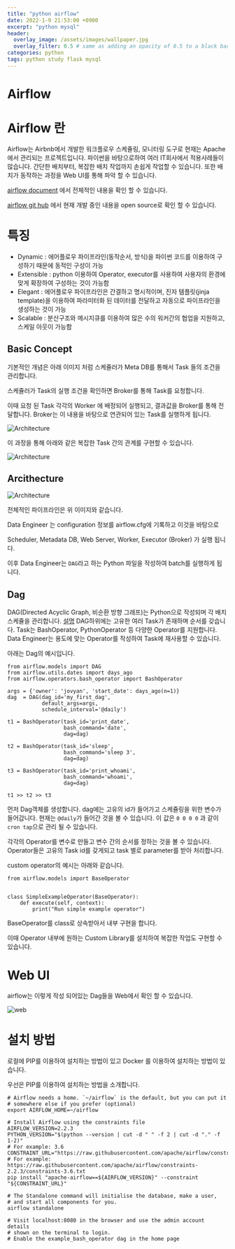 ```yaml
---
title: "python airflow"
date: 2022-1-9 21:53:00 +0900
excerpt: "python mysql"
header:
  overlay_image: /assets/images/wallpaper.jpg
  overlay_filter: 0.5 # same as adding an opacity of 0.5 to a black background
categories: python
tags: python study flask mysql
---
```

Airflow 
=============

# Airflow 란

Airflow는 Airbnb에서 개발한 워크플로우 스케쥴링, 모니터링 도구로 현재는 Apache 에서 관리되는 프로젝트입니다. 파이썬을 바탕으로하여 여러 IT회사에서 적용사례들이 많습니다. 간단한 배치부터, 복잡한 배치 작업까지 손쉽게 작업할 수 있습니다. 또한 배치가 동작하는 과정을 Web UI를 통해 파악 할 수 있습니다.

[airflow document](https://airflow.apache.org) 에서 전체적인 내용을 확인 할 수 있습니다.


[airflow git hub](http://github.com/apache/airflow) 에서 현재 개발 중인 내용을 open source로 확인 할 수 있습니다.

# 특징

- Dynamic : 에어플로우 파이프라인(동작순서, 방식)을 파이썬 코드를 이용하여 구성하기 때문에 동적인 구성이 가능
- Extensible : python 이용하여 Operator, executor를 사용하여 사용자의 환경에 맞게 확장하여 구성하는 것이 가능함
- Elegant : 에어플로우 파이프라인은 간결하고 명시적이며, 진자 템플릿(jinja template)을 이용하여 파라미터화 된 데이터를 전달하고 자동으로 파이프라인을 생성하는 것이 가능
- Scalable : 분산구조와 메시지큐를 이용하여 많은 수의 워커간의 협업을 지원하고, 스케일 아웃이 가능함


## Basic Concept

기본적인 개념은 아래 이미지 처럼 스케쥴러가 Meta DB를 통해서 Task 들의 조건을 관리합니다. 

스케쥴러가 Task의 실행 조건을 확인하면 Broker를 통해 Task를 요청합니다.

이때 요청 된 Task 각각의 Worker 에 배정되어 실행되고, 결과값을 Broker를 통해 전달합니다. Broker는 이 내용을 바탕으로 연관되어 있는 Task를 실행하게 됩니다.

![Architecture](/assets/images/airflow1.png)

이 과정을 통해 아래와 같은 복잡한 Task 간의 관계를 구현할 수 있습니다.

![Architecture](/assets/images/airflow_3.png)



## Arcithecture

![Architecture](/assets/images/airflow2.png)

전체적인 파이프라인은 위 이미지와 같습니다. 

Data Engineer 는 configuration 정보를 airflow.cfg에 기록하고 이것을 바탕으로 

Scheduler, Metadata DB, Web Server, Worker, Executor (Broker) 가 실행 됩니다.

이후 Data Engineer는 `DAG`라고 하는 Python 파일을 작성하여 batch를 실행하게 됩니다.

## Dag

DAG(Directed Acyclic Graph, 비순환 방향 그래프)는 Python으로 작성되며 각 배치 스케쥴을 관리합니다. [설명](https://berrrrr.github.io/programming/2020/01/12/what-is-apache-airflow/)
DAG하위에는 고유한 여러 Task가 존재하며 순서를 갖습니다.
Task는 BashOperator, PythonOperator 등 다양한 Operator를 지원합니다. Data Engineer는 용도에 맞는 Operator를 작성하여 Task에 재사용할 수 있습니다.

아래는 Dag의 예시입니다.

```
from airflow.models import DAG
from airflow.utils.dates import days_ago
from airflow.operators.bash_operator import BashOperator

args = {'owner': 'jovyan', 'start_date': days_ago(n=1)}
dag  = DAG(dag_id='my_first_dag',
           default_args=args,
           schedule_interval='@daily')

t1 = BashOperator(task_id='print_date',
                  bash_command='date',
                  dag=dag)

t2 = BashOperator(task_id='sleep',
                  bash_command='sleep 3',
                  dag=dag)

t3 = BashOperator(task_id='print_whoami',
                  bash_command='whoami',
                  dag=dag)

t1 >> t2 >> t3
```

먼저 Dag객체를 생성합니다. dag에는 고유의 id가 들어가고 스케쥴링을 위한 변수가 들어갑니다. 현재는 `@daily`가 들어간 것을 볼 수 있습니다. 이 값은 `0 0 0 0` 과 같이 `cron tap`으로 관리 될 수 있습니다.

각각의 Operator를 변수로 만들고 변수 간의 순서를 정하는 것을 볼 수 있습니다.
Operator들은 고유의 Task id를 갖게되고 task 별로 parameter를 받아 처리합니다.

custom operator의 예시는 아래와 같습니다.

```
from airflow.models import BaseOperator


class SimpleExampleOperator(BaseOperator):
    def execute(self, context):
        print("Run simple example operator")
```

BaseOperator를 class로 상속받아서 내부 구현을 합니다.

이때 Operator 내부에 원하는 Custom Library를 설치하여 복잡한 작업도 구현할 수 있습니다.

# Web UI

airflow는 이렇게 작성 되어있는 Dag들을 Web에서 확인 할 수 있습니다.

![web](/assets/images/airflow_5.png)


# 설치 방법

로컬에 PIP를 이용하여 설치하는 방법이 있고 Docker 를 이용하여 설치하는 방법이 있습니다.

우선은 PIP를 이용하여 설치하는 방법을 소개합니다.

```
# Airflow needs a home. `~/airflow` is the default, but you can put it
# somewhere else if you prefer (optional)
export AIRFLOW_HOME=~/airflow

# Install Airflow using the constraints file
AIRFLOW_VERSION=2.2.3
PYTHON_VERSION="$(python --version | cut -d " " -f 2 | cut -d "." -f 1-2)"
# For example: 3.6
CONSTRAINT_URL="https://raw.githubusercontent.com/apache/airflow/constraints-${AIRFLOW_VERSION}/constraints-${PYTHON_VERSION}.txt"
# For example: https://raw.githubusercontent.com/apache/airflow/constraints-2.2.3/constraints-3.6.txt
pip install "apache-airflow==${AIRFLOW_VERSION}" --constraint "${CONSTRAINT_URL}"

# The Standalone command will initialise the database, make a user,
# and start all components for you.
airflow standalone

# Visit localhost:8080 in the browser and use the admin account details
# shown on the terminal to login.
# Enable the example_bash_operator dag in the home page
```